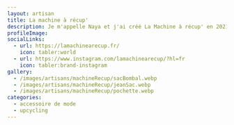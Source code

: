 ```yaml
---
layout: artisan
title: La machine à récup'
description: Je m'appelle Naya et j'ai créé La Machine à récup' en 2021. Une marque d'accessoires écoresponsables et éthiques. Des sacs à main aux sacs à dos en passant par les pochettes et les trousses de toilette chaque accessoire est conçu sur les principes de l'upcycling. Cette méthode de création consiste à donner une 2nde vie à des tissus et vêtements devenus encombrants, car trop petits, tâchés, démodés...Mon ambition est de prolonger la durée de vie de ces tissus en les retravaillant sous la forme d'accessoires.
profileImage:
socialLinks:
  - url: https://lamachinearecup.fr/
    icon: tabler:world
  - url: https://www.instagram.com/lamachinearecup/?hl=fr
    icon: tabler:brand-instagram
gallery:
  - /images/artisans/machineRecup/sacBombal.webp
  - /images/artisans/machineRecup/jeanSac.webp
  - /images/artisans/machineRecup/pochette.webp
categories:
  - accessoire de mode  
  - upcycling
---
```

